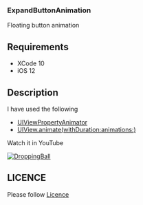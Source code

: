

### ExpandButtonAnimation

Floating button animation


## Requirements

 - XCode 10 
 - iOS 12

## Description

  I have used the following 

  - [UIViewPropertyAnimator](https://developer.apple.com/documentation/uikit/uiviewpropertyanimator)
  - [UIView.animate(withDuration:animations:)](https://developer.apple.com/documentation/uikit/uiview/1622418-animate)


  Watch it in YouTube 

  [![DroppingBall](https://github.com/AnanthaKrish/SwiftAnimations/blob/master/DroppingBall%20-Day%201/image/droppingball.png)](https://www.youtube.com/watch?v=DEpWPC3EOhI&feature=youtu.be)


## LICENCE

  Please follow [Licence](https://github.com/AnanthaKrish/SwiftAnimations/blob/master/LICENSE)